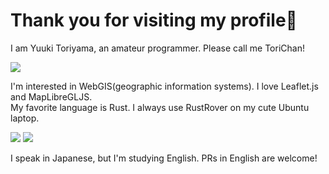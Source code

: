 # Thank you for visiting my profile🐣

I am Yuuki Toriyama, an amateur programmer. Please call me ToriChan!

![](https://github-profile-summary-cards.vercel.app/api/cards/profile-details?username=yuukitoriyama&theme=github)   

I'm interested in WebGIS(geographic information systems). I love Leaflet.js and MapLibreGLJS.  
My favorite language is Rust. I always use RustRover on my cute Ubuntu laptop.

![](https://github-profile-summary-cards.vercel.app/api/cards/stats?username=yuukitoriyama&theme=github)
![](https://github-profile-summary-cards.vercel.app/api/cards/most-commit-language?username=yuukitoriyama&theme=github) 

I speak in Japanese, but I'm studying English. PRs in English are welcome!  
